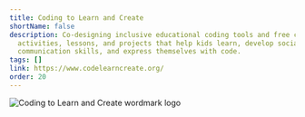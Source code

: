 ```yaml
---
title: Coding to Learn and Create
shortName: false
description: Co-designing inclusive educational coding tools and free creative
  activities, lessons, and projects that help kids learn, develop social and
  communication skills, and express themselves with code.
tags: []
link: https://www.codelearncreate.org/
order: 20
---
```

![Coding to Learn and Create wordmark logo](/media/artboard-1.png)
